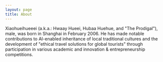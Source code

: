 ```yaml
---
layout: page
title: About
---
```

 
Xiaohueihueeei (a.k.a.: Hwaay Hueei, Hubaa Huehue, and "The Prodigal"), male, was born in Shanghai in February 2006. He has made notable contributions to AI-enabled inheritance of local traditional cultures and the development of "ethical travel solutions for global tourists" through participation in various academic and innovation & entrepreneurship competitions.